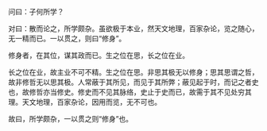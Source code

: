 问曰：子何所学？

对曰：散而论之，所学颇杂。虽欲极于本业，然天文地理，百家杂论，览之随心，无一精而已。一以贯之，则曰“修身”。

修身者，在其位，谋其政而已。生之位在思，长之位在业。

长之位在业，故主业不可不精。生之位在思。非思其极无以修身；思其思谓之哲，故非修哲无以思其极。人常蔽于其所见，而见于其所弊；蔽见起于时，而记之者史也，故修哲亦当修史。修史而不见其脉络，史止于史而已，故需于其不见处穷其理。天文地理，百家杂论，因用而览，无不可也。

故曰，所学颇杂，一以贯之则“修身”也。
